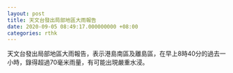 ```yaml
---
layout: post
title: 天文台發出局部地區大雨報告
date: 2020-09-05 08:49:17.000000000 +08:00
categories: rthk
---
```


天文台發出局部地區大雨報告，表示港島南區及離島區，在早上8時40分的過去一小時，錄得超過70毫米雨量，有可能出現嚴重水浸。
